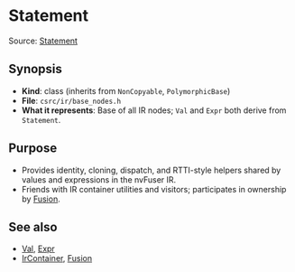 # Statement

Source: [Statement](../../csrc/ir/base_nodes.h#L96)

## Synopsis
- **Kind**: class (inherits from `NonCopyable`, `PolymorphicBase`)
- **File**: `csrc/ir/base_nodes.h`
- **What it represents**: Base of all IR nodes; `Val` and `Expr` both derive from `Statement`.

## Purpose
- Provides identity, cloning, dispatch, and RTTI-style helpers shared by values and expressions in the nvFuser IR.
- Friends with IR container utilities and visitors; participates in ownership by [Fusion](../../csrc/fusion.h#L134).

## See also
- [Val](../../csrc/ir/base_nodes.h#L224), [Expr](../../csrc/ir/base_nodes.h#L505)
- [IrContainer](../../csrc/ir/container.h#L35), [Fusion](../../csrc/fusion.h#L134)
